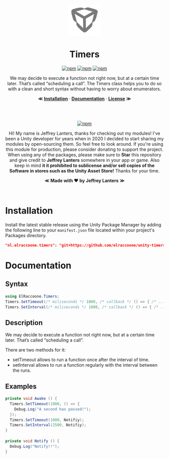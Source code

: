 <div align="center">

<img src="https://raw.githubusercontent.com/elraccoone/unity-timers/master/.github/WIKI/logo-transparent.png" height="100px">

</br>

# Timers

[![npm](https://img.shields.io/badge/upm-1.2.0-232c37.svg?style=for-the-badge)]()
[![npm](https://img.shields.io/github/stars/elraccoone/unity-timers.svg?style=for-the-badge)]()
[![npm](https://img.shields.io/badge/build-passing-brightgreen.svg?style=for-the-badge)]()

We may decide to execute a function not right now, but at a certain time later. That’s called “scheduling a call”. The Timers class helps you to do so with a clean and short syntax without having to worry about enumerators.

**&Lt;**
[**Installation**](#installation) &middot;
[**Documentation**](#documentation) &middot;
[**License**](./LICENSE.md)
**&Gt;**

</br></br>

[![npm](https://img.shields.io/badge/sponsor_the_project-donate-E12C9A.svg?style=for-the-badge)](https://paypal.me/jeffreylanters)

Hi! My name is Jeffrey Lanters, thanks for checking out my modules! I've been a Unity developer for years when in 2020 I decided to start sharing my modules by open-sourcing them. So feel free to look around. If you're using this module for production, please consider donating to support the project. When using any of the packages, please make sure to **Star** this repository and give credit to **Jeffrey Lanters** somewhere in your app or game. Also keep in mind **it it prohibited to sublicense and/or sell copies of the Software in stores such as the Unity Asset Store!** Thanks for your time.

**&Lt;**
**Made with &hearts; by Jeffrey Lanters**
**&Gt;**

</br>

</div>

# Installation

Install the latest stable release using the Unity Package Manager by adding the following line to your `manifest.json` file located within your project's Packages directory.

```json
"nl.elraccoone.timers": "git+https://github.com/elraccoone/unity-timers"
```

# Documentation

## Syntax

```cs
using ElRaccoone.Timers;
Timers.SetTimeout(/* miliseconds */ 1000, /* callback */ () => { /* ... */ });
Timers.SetInterval(/* miliseconds */ 1000, /* callback */ () => { /* ... */ });
```

## Description

We may decide to execute a function not right now, but at a certain time later. That’s called “scheduling a call”.

There are two methods for it:

- setTimeout allows to run a function once after the interval of time.
- setInterval allows to run a function regularly with the interval between the runs.

## Examples

```cs
private void Awake () {
  Timers.SetTimeout(1000, () => {
    Debug.Log("A second has passed!");
  });
  Timers.SetTimeout(1000, Notifiy);
  Timers.SetInterval(2500, Notifiy);
}

private void Notify () {
  Debug.Log("Notify!!");
}
```
